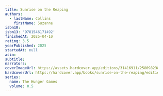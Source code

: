 ```yaml
---
title: Sunrise on the Reaping
authors:
  - lastName: Collins
    firstName: Suzanne
isbn10:
isbn13: '9781546171492'
finishedAt: 2025-04-10
rating: 3.5
yearPublished: 2025
startedAt: null
asin:
subtitle:
narrators:
coverImageUrl: https://assets.hardcover.app/editions/31416911/2580982385827096.jpg
hardcoverUrl: https://hardcover.app/books/sunrise-on-the-reaping/editions/31942362
series:
  name: The Hunger Games
  volume: 0.5
---
```

